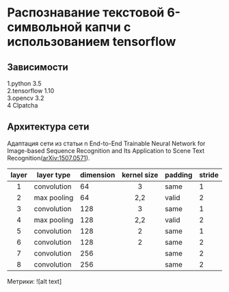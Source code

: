 # Распознавание текстовой 6-символьной капчи с использованием tensorflow


## Зависимости 
  1.python 3.5</br>
  2.tensorflow 1.10</br>
  3.opencv 3.2</br>
  4 Clpatcha</br>

## Архитектура сети 
Адаптация сети из статьи n End-to-End Trainable Neural Network for Image-based 
Sequence Recognition and Its Application to Scene Text Recognition([arXiv:1507.0571](https://arxiv.org/abs/1507.05717)).

| layer |  layer type |  dimension  |  kernel size   |   padding   |   stride   |
|:-----:|-------------|-------------|:--------------:|-------------|------------|
|   1   | convolution |     64      |       3        |    same     |     1      |
|   2   | max pooling |     64      |      2,2       |    valid    |     2      |
|   3   | convolution |     128     |       3        |    same     |     1      |
|   4   | max pooling |     128     |      2,2       |    valid    |     2      |
|   5   | convolution |     128     |       2        |    same     |     1      |
|   6   | convolution |     128     |       2        |    same     |     2      |
|   7   | convolution |     256     |                |    same     |     2      |
|   8   | convolution |     256     |                |    same     |     2      |

Метрики:
![alt text]
